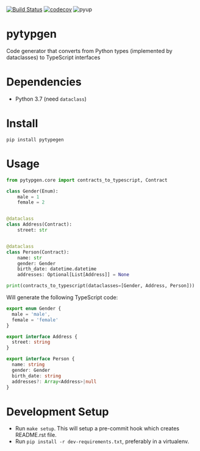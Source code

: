 [![Build Status](https://travis-ci.org/conanfanli/pytypegen.svg?branch=master)](https://travis-ci.org/conanfanli/pytypegen)
[![codecov](https://codecov.io/gh/conanfanli/pytypegen/branch/master/graph/badge.svg)](https://codecov.io/gh/conanfanli/pytypegen)
![pyup](https://pyup.io/repos/github/conanfanli/pytypegen/shield.svg)


# pytypgen
Code generator that converts from Python types (implemented by dataclasses) to TypeScript interfaces

# Dependencies
- Python 3.7 (need `dataclass`)

# Install
`pip install pytypegen`

# Usage
```python
from pytypgen.core import contracts_to_typescript, Contract

class Gender(Enum):
    male = 1
    female = 2


@dataclass
class Address(Contract):
    street: str


@dataclass
class Person(Contract):
    name: str
    gender: Gender
    birth_date: datetime.datetime
    addresses: Optional[List[Address]] = None

print(contracts_to_typescript(dataclasses=[Gender, Address, Person]))
```
Will generate the following TypeScript code:
```TypeScript
export enum Gender {
  male = 'male',
  female = 'female'
}

export interface Address {
  street: string
}

export interface Person {
  name: string
  gender: Gender
  birth_date: string
  addresses?: Array<Address>|null
}
```

# Development Setup
- Run `make setup`. This will setup a pre-commit hook which creates README.rst file.
- Run `pip install -r dev-requirements.txt`, preferably in a virtualenv.

